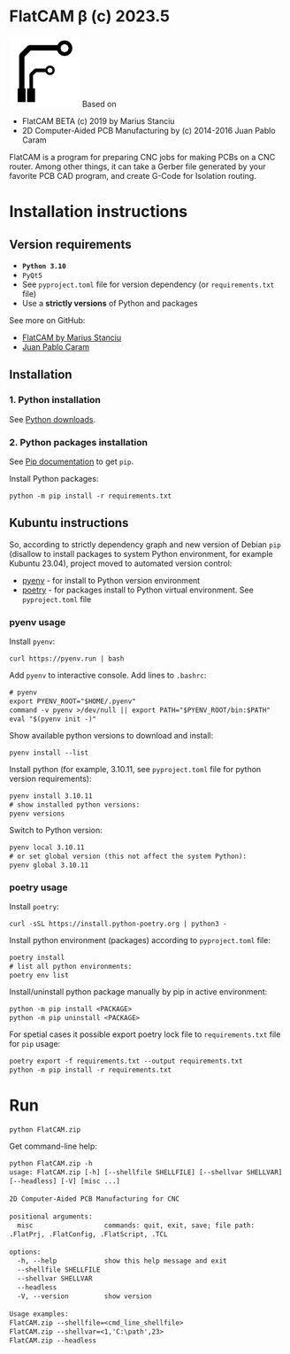 # FlatCAM β (c) 2023.5

![FlatCAM β](/assets/resources/flatcam_icon128.png)
Based on
* FlatCAM BETA (c) 2019 by Marius Stanciu
* 2D Computer-Aided PCB Manufacturing by (c) 2014-2016 Juan Pablo Caram

FlatCAM is a program for preparing CNC jobs for making PCBs on a CNC router.
Among other things, it can take a Gerber file generated by your favorite PCB
CAD program, and create G-Code for Isolation routing.

# Installation instructions

## Version requirements
* **`Python 3.10`**
* `PyQt5`
* See `pyproject.toml` file for version dependency (or `requirements.txt` file)
* Use a **strictly versions** of Python and packages

See more on GitHub:
* [FlatCAM by Marius Stanciu](https://github.com/MRemy2/FlatCam)
* [Juan Pablo Caram](https://github.com/Denvi/FlatCAM)

## Installation

### 1. Python installation

See [Python downloads](https://www.python.org/downloads/).

### 2. Python packages installation
See [Pip documentation](https://pip.pypa.io/en/latest/installation/) to get `pip`.

Install Python packages:
```
python -m pip install -r requirements.txt
```

## Kubuntu instructions

So, according to strictly dependency graph and new version of Debian `pip` (disallow to install packages to system Python environment, for example Kubuntu 23.04), project moved to automated version control:
* [pyenv](https://github.com/pyenv/pyenv?ysclid=lhe4n4h8za388534739#installation) - for install to Python version environment
* [poetry](https://python-poetry.org/docs/) - for packages install to Python virtual environment. See `pyproject.toml` file

### pyenv usage

Install `pyenv`:
```
curl https://pyenv.run | bash
```

Add `pyenv` to interactive console. Add lines to `.bashrc`:
```
# pyenv
export PYENV_ROOT="$HOME/.pyenv"
command -v pyenv >/dev/null || export PATH="$PYENV_ROOT/bin:$PATH"
eval "$(pyenv init -)"
```

Show available python versions to download and install:
```
pyenv install --list
```

Install python (for example, 3.10.11, see `pyproject.toml` file for python version requirements):
```
pyenv install 3.10.11
# show installed python versions:
pyenv versions
```

Switch to Python version:
```
pyenv local 3.10.11
# or set global version (this not affect the system Python):
pyenv global 3.10.11
```

### poetry usage

Install `poetry`:
```
curl -sSL https://install.python-poetry.org | python3 -
```

Install python environment (packages) according to `pyproject.toml` file:
```
poetry install
# list all python environments:
poetry env list
```

Install/uninstall python package manually by pip in active environment:
```
python -m pip install <PACKAGE>
python -m pip uninstall <PACKAGE>
```

For spetial cases it possible export poetry lock file to `requirements.txt` file for `pip` usage:
```
poetry export -f requirements.txt --output requirements.txt
python -m pip install -r requirements.txt
```

# Run


```
python FlatCAM.zip
```

Get command-line help:
```
python FlatCAM.zip -h
usage: FlatCAM.zip [-h] [--shellfile SHELLFILE] [--shellvar SHELLVAR] [--headless] [-V] [misc ...]

2D Computer-Aided PCB Manufacturing for CNC

positional arguments:
  misc                  commands: quit, exit, save; file path: .FlatPrj, .FlatConfig, .FlatScript, .TCL

options:
  -h, --help            show this help message and exit
  --shellfile SHELLFILE
  --shellvar SHELLVAR
  --headless
  -V, --version         show version

Usage examples:
FlatCAM.zip --shellfile=<cmd_line_shellfile>
FlatCAM.zip --shellvar=<1,'C:\path',23>
FlatCAM.zip --headless
```
